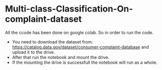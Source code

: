 # Multi-class-Classification-On-complaint-dataset

All the ccode has been done on google colab. So in order to run the code.
- You need to download the dataset from:
https://catalog.data.gov/dataset/consumer-complaint-database
and upload it to the drive.
- After that run the notebook and mount the drive.
- If the mounting the drive is successfull the notebook will run as a whole.
